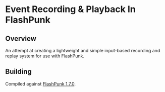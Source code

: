 Event Recording & Playback In FlashPunk
=======================================

Overview
--------

An attempt at creating a lightweight and simple input-based recording and replay system for use with FlashPunk.

Building
--------

Compiled against [FlashPunk 1.7.0](https://github.com/Draknek/FlashPunk/releases/v1.7.0).
